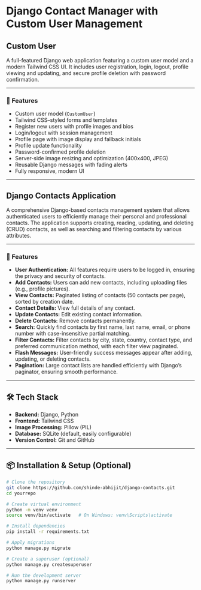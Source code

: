 # Django Contact Manager with Custom User Management

## Custom User

A full-featured Django web application featuring a custom user model and a modern Tailwind CSS UI. It includes user registration, login, logout, profile viewing and updating, and secure profile deletion with password confirmation.

---

### 🚀 Features

- Custom user model (`CustomUser`)
- Tailwind CSS–styled forms and templates
- Register new users with profile images and bios
- Login/logout with session management
- Profile page with image display and fallback initials
- Profile update functionality
- Password-confirmed profile deletion
- Server-side image resizing and optimization (400x400, JPEG)
- Reusable Django messages with fading alerts
- Fully responsive, modern UI

---

## Django Contacts Application

A comprehensive Django-based contacts management system that allows authenticated users to efficiently manage their personal and professional contacts. The application supports creating, reading, updating, and deleting (CRUD) contacts, as well as searching and filtering contacts by various attributes.

---

### 🚀 Features

- **User Authentication:** All features require users to be logged in, ensuring the privacy and security of contacts.
- **Add Contacts:** Users can add new contacts, including uploading files (e.g., profile pictures).
- **View Contacts:** Paginated listing of contacts (50 contacts per page), sorted by creation date.
- **Contact Details:** View full details of any contact.
- **Update Contacts:** Edit existing contact information.
- **Delete Contacts:** Remove contacts permanently.
- **Search:** Quickly find contacts by first name, last name, email, or phone number with case-insensitive partial matching.
- **Filter Contacts:** Filter contacts by city, state, country, contact type, and preferred communication method, with each filter view paginated.
- **Flash Messages:** User-friendly success messages appear after adding, updating, or deleting contacts.
- **Pagination:** Large contact lists are handled efficiently with Django’s paginator, ensuring smooth performance.

---

## 🛠️ Tech Stack

- **Backend:** Django, Python
- **Frontend:** Tailwind CSS
- **Image Processing:** Pillow (PIL)
- **Database:** SQLite (default, easily configurable)
- **Version Control:** Git and GitHub

---

## 📦 Installation & Setup (Optional)

```bash
# Clone the repository
git clone https://github.com/shinde-abhijit/django-contacts.git
cd yourrepo

# Create virtual environment
python -m venv venv
source venv/bin/activate   # On Windows: venv\Scripts\activate

# Install dependencies
pip install -r requirements.txt

# Apply migrations
python manage.py migrate

# Create a superuser (optional)
python manage.py createsuperuser

# Run the development server
python manage.py runserver
